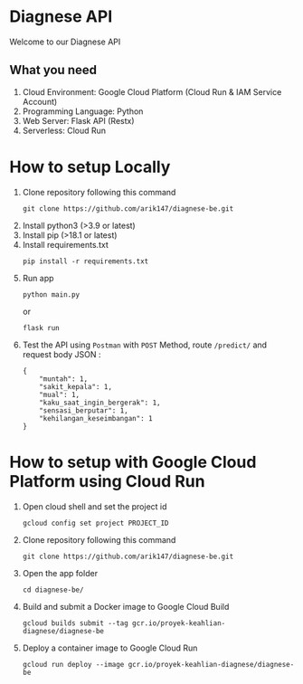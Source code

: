 # Diagnese API
Welcome to our Diagnese API

## What you need
1. Cloud Environment: Google Cloud Platform (Cloud Run & IAM Service Account)
2. Programming Language: Python
3. Web Server: Flask API (Restx)
4. Serverless: Cloud Run

# How to setup Locally
1. Clone repository following this command
    ```
    git clone https://github.com/arik147/diagnese-be.git
    ```
2. Install python3 (>3.9 or latest)
3. Install pip (>18.1 or latest)
4. Install requirements.txt
    ```
    pip install -r requirements.txt
    ```
6. Run app
    ```
    python main.py
    ```
    or
    ```
    flask run
    ```
8. Test the API using `Postman` with `POST` Method, route `/predict/` and request body JSON : 
    ```
    {
        "muntah": 1,
        "sakit_kepala": 1,
        "mual": 1,
        "kaku_saat_ingin_bergerak": 1,
        "sensasi_berputar": 1,
        "kehilangan_keseimbangan": 1
    }
    ```
    
# How to setup with Google Cloud Platform using Cloud Run
1. Open cloud shell and set the project id
    ```
    gcloud config set project PROJECT_ID
    ```
2. Clone repository following this command
    ```
    git clone https://github.com/arik147/diagnese-be.git
    ```
3. Open the app folder  
    ```
    cd diagnese-be/
    ```
4. Build and submit a Docker image to Google Cloud Build
    ```
    gcloud builds submit --tag gcr.io/proyek-keahlian-diagnese/diagnese-be
    ```
5. Deploy a container image to Google Cloud Run
    ```
    gcloud run deploy --image gcr.io/proyek-keahlian-diagnese/diagnese-be
    ```
